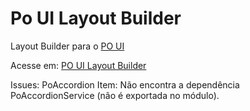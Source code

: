# Po UI Layout Builder

Layout Builder para o [PO UI](https://po-ui.io/)


Acesse em: [PO UI Layout Builder](https://leonardosimoura.github.io/po-ui-layout-builder/)


Issues:
PoAccordion Item: Não encontra a dependência PoAccordionService (não é exportada no módulo).